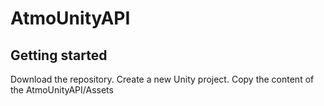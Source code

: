 # AtmoUnityAPI

## Getting started

Download the repository. 
Create a new Unity project.
Copy the content of the AtmoUnityAPI/Assets
